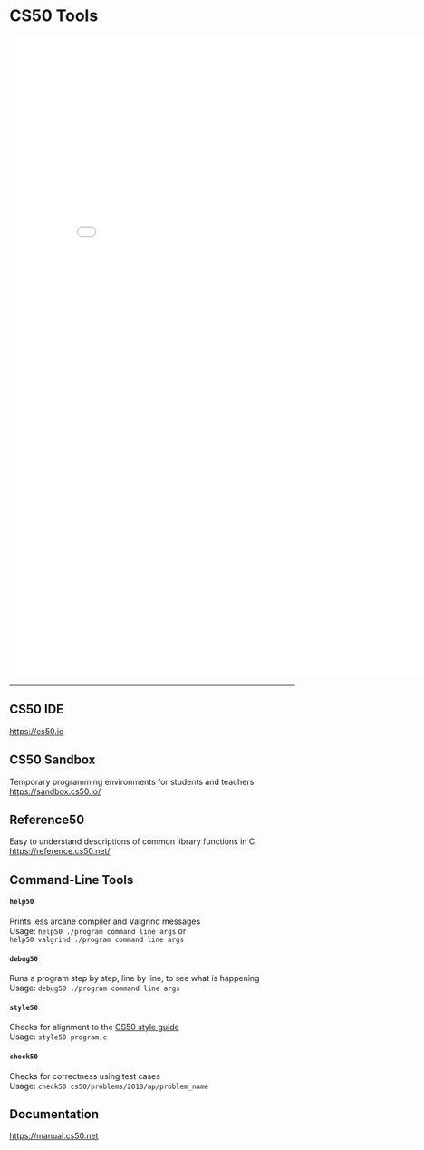 # CS50 Tools

<iframe title="Tools" src="assets/pdfs/tools.pdf" width="838" height="1130" marginwidth="0" marginheight="0" frameborder="0" scrolling="no"></iframe>

---

## CS50 IDE 

<https://cs50.io>

## CS50 Sandbox

Temporary programming environments for students and teachers
<https://sandbox.cs50.io/>

## Reference50

Easy to understand descriptions of common library functions in C
<https://reference.cs50.net/>

## Command-Line Tools

#### `help50`

Prints less arcane compiler and Valgrind messages  
Usage: `help50 ./program command line args` or  
`help50 valgrind ./program command line args`
 
#### `debug50`

Runs a program step by step, line by line, to see what is happening  
Usage: `debug50 ./program command line args`

#### `style50`

Checks for alignment to the [CS50 style guide](https://cs50.readthedocs.io/style/c/)  
Usage: `style50 program.c`

#### `check50`

Checks for correctness using test cases  
Usage: `check50 cs50/problems/2018/ap/problem_name`

## Documentation 

<https://manual.cs50.net>

